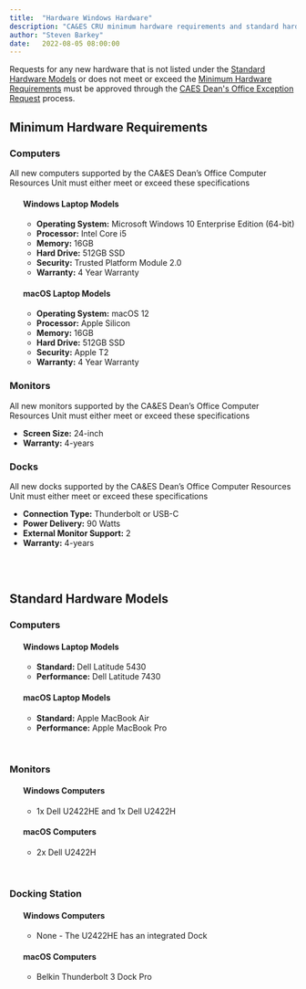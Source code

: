 ```yaml
---
title:  "Hardware Windows Hardware"
description: "CA&ES CRU minimum hardware requirements and standard hardware models for laptops (Windows and macOS), monitors, printers, and docks."
author: "Steven Barkey"
date:   2022-08-05 08:00:00
---
```

<p>Requests for any new hardware that is not listed under the <a href="#standard-hardware-models">Standard Hardware Models</a> or does not meet or exceed the <a href="#minimum-hardware-requirements">Minimum Hardware Requirements</a> must be approved through the <a href="https://kb.ucdavis.edu/?id=7295" target="_new">CAES Dean's Office Exception Request</a> process.</p>

<h2>Minimum Hardware Requirements</h2>
<h3>Computers</h3>
<p>All new computers supported by the CA&ES Dean’s Office Computer Resources Unit must either meet or exceed these specifications</p>
<ul class="no-bullet">
  <h4>Windows Laptop Models</h4>
  <ul class="no-bullet">
  	<li><b>Operating System:</b> Microsoft Windows 10 Enterprise Edition (64-bit)</li>
  	<li><b>Processor:</b> Intel Core i5</li>
    <li><b>Memory:</b> 16GB</li>
    <li><b>Hard Drive:</b> 512GB SSD</li>
    <li><b>Security:</b> Trusted Platform Module 2.0</li>
    <li><b>Warranty:</b> 4 Year Warranty</li>
  </ul>
  <h4>macOS Laptop Models</h4>
  <ul class="no-bullet">
  	<li><b>Operating System:</b> macOS 12</li>
  	<li><b>Processor:</b> Apple Silicon</li>
    <li><b>Memory:</b> 16GB</li>
    <li><b>Hard Drive:</b> 512GB SSD</li>
    <li><b>Security:</b> Apple T2</li>
    <li><b>Warranty:</b> 4 Year Warranty</li>
  </ul>
</ul>
<h3>Monitors</h3>
<p>All new monitors supported by the CA&ES Dean’s Office Computer Resources Unit must either meet or exceed these specifications</p>
<ul class="no-bullet">
	<li><b>Screen Size:</b> 24-inch</li>
	<li><b>Warranty:</b> 4-years</li>
</ul>
<h3>Docks</h3>
<p>All new docks supported by the CA&ES Dean’s Office Computer Resources Unit must either meet or exceed these specifications</p>
<ul>
	<li><b>Connection Type:</b> Thunderbolt or USB-C</li>
	<li><b>Power Delivery:</b> 90 Watts</li>
	<li><b>External Monitor Support:</b> 2</li>
	<li><b>Warranty:</b> 4-years</li>
</ul>
<br />
<br />
<h2>Standard Hardware Models</h2>
<h3>Computers</h3>
<ul class="no-bullet">
  <h4>Windows Laptop Models</h4>
  <ul class="no-bullet">
    <li><b>Standard:</b> Dell Latitude 5430</li>
    <li><b>Performance:</b> Dell Latitude 7430</li>
  </ul>
  <h4>macOS Laptop Models</h4>
  <ul class="no-bullet">
    <li><b>Standard:</b> Apple MacBook Air</li>
    <li><b>Performance:</b> Apple MacBook Pro</li>
  </ul>
</ul>
<br />
<h3>Monitors</h3>
<ul class="no-bullet">
  <h4>Windows Computers</h4>
  <ul class="no-bullet">
    <li>1x Dell U2422HE and 1x Dell U2422H</li>
  </ul>
  <h4>macOS Computers</h4>
  <ul class="no-bullet">
    <li>2x Dell U2422H</li>
  </ul>
</ul>
<br />
<h3>Docking Station</h3>
<ul class="no-bullet">
  <h4>Windows Computers</h4>
  <ul class="no-bullet">
    <li>None - The U2422HE has an integrated Dock</li>
  </ul>
  <h4>macOS Computers</h4>
  <ul class="no-bullet">
    <li>Belkin Thunderbolt 3 Dock Pro</li>
  </ul>
</ul>
